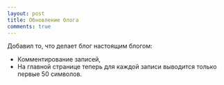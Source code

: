 ```yaml
---
layout: post
title: Обновление блога
comments: true
---
```


Добавил то, что делает блог настоящим блогом:
- Комментирование записей,
- На главной странице теперь для каждой записи выводится только первые 50 символов.
